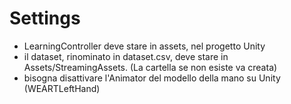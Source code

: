 # Settings

- LearningController deve stare in assets, nel progetto Unity
- il dataset, rinominato in dataset.csv, deve stare in Assets/StreamingAssets. (La cartella se non esiste va creata)
- bisogna disattivare l'Animator del modello della mano su Unity (WEARTLeftHand)


